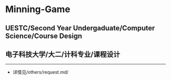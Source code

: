 # Minning-Game
## UESTC/Second Year Undergaduate/Computer Science/Course Design 
## 电子科技大学/大二/计科专业/课程设计
--- 
- 详情见/others/request.md/
